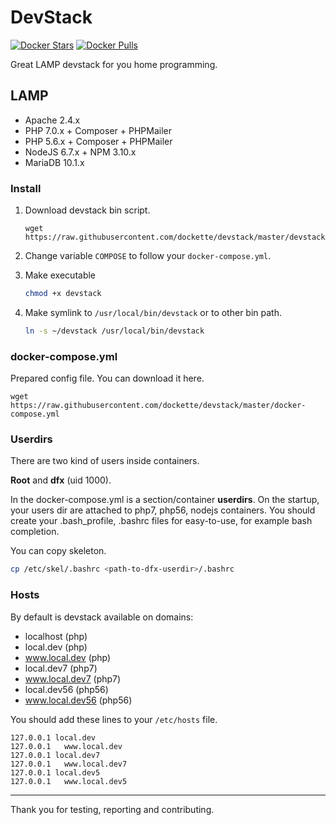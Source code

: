 # DevStack

[![Docker Stars](https://img.shields.io/docker/stars/dockette/devstack.svg?style=flat)](https://hub.docker.com/r/dockette/devstack/)
[![Docker Pulls](https://img.shields.io/docker/pulls/dockette/devstack.svg?style=flat)](https://hub.docker.com/r/dockette/devstack/)

Great LAMP devstack for you home programming.

## LAMP

- Apache 2.4.x
- PHP 7.0.x + Composer + PHPMailer
- PHP 5.6.x + Composer + PHPMailer
- NodeJS 6.7.x + NPM 3.10.x
- MariaDB 10.1.x

### Install

1. Download devstack bin script.

    ```
    wget https://raw.githubusercontent.com/dockette/devstack/master/devstack
    ```

2. Change variable `COMPOSE` to follow your `docker-compose.yml`.

3. Make executable

    ```sh
    chmod +x devstack
    ```

4. Make symlink to `/usr/local/bin/devstack` or to other bin path.

    ```sh
    ln -s ~/devstack /usr/local/bin/devstack
    ```

### docker-compose.yml

Prepared config file. You can download it here.

```
wget https://raw.githubusercontent.com/dockette/devstack/master/docker-compose.yml
```

### Userdirs

There are two kind of users inside containers.

**Root** and **dfx** (uid 1000).

In the docker-compose.yml is a section/container **userdirs**. On the startup, your users dir
are attached to php7, php56, nodejs containers. You should create your .bash_profile, .bashrc files 
for easy-to-use, for example bash completion.

You can copy skeleton.

```sh
cp /etc/skel/.bashrc <path-to-dfx-userdir>/.bashrc
```

### Hosts

By default is devstack available on domains:

- localhost (php)
- local.dev (php)
- www.local.dev (php)
- local.dev7 (php7)
- www.local.dev7 (php7)
- local.dev56 (php56)
- www.local.dev56 (php56)

You should add these lines to your `/etc/hosts` file.

```
127.0.0.1 local.dev
127.0.0.1	www.local.dev
127.0.0.1 local.dev7
127.0.0.1	www.local.dev7
127.0.0.1 local.dev5
127.0.0.1	www.local.dev5
```

-----

Thank you for testing, reporting and contributing.
